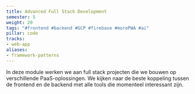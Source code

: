 ```yaml
---
title: Advanced Full Stack Development
semester: 5
weight: 20
tags: "#frontend #backend #GCP #firebase #morePWA #ai"
pillar: code
tracks:
- web-app
aliases:
- framework-patterns
---
```


In deze module werken we aan full stack projecten die we bouwen op verschillende PaaS-oplossingen. We kijken naar de beste koppeling tussen de frontend en de backend met alle tools die momenteel interessant zijn.